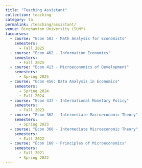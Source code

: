 ```yaml
---
title: "Teaching Assistant"
collection: teaching
category: ta
permalink: /teaching/assistant/
venue: Binghamton University (SUNY)
tacourses:
  - course: "Econ 503 - Math Analysis for Economists"
    semesters:
      - Fall 2025
  - course: "Econ 462 - Information Economics"
    semesters:
      - Fall 2025
  - course: "Econ 413 - Microeconomics of Development"
    semesters:
      - Spring 2025
  - course: "Econ 456: Data Analysis in Economics"
    semesters:
      - Spring 2024
      - Fall 2024
  - course: "Econ 437 - International Monetary Policy"
    semesters:
      - Fall 2023
  - course: "Econ 362 - Intermediate Macroeconomic Theory"
    semesters:
      - Spring 2023
  - course: "Econ 360 - Intermediate Microeconomic Theory"
    semesters:
      - Fall 2022
  - course: "Econ 160 - Principles of Microeconomics"
    semesters:
      - Fall 2021
      - Spring 2022
---
```




